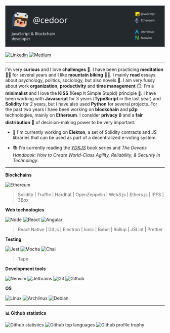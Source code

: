 ![Header](https://raw.githubusercontent.com/cedoor/cedoor/main/assets/header.svg?token=ACXGAP33DLPSX7XB53JBB3S7TVGH4 "Header")

[![Linkedin](https://www.vectorlogo.zone/logos/linkedin/linkedin-ar21.svg)](https://linkedin.com/in/cedoor)
[![Medium](https://www.vectorlogo.zone/logos/medium/medium-ar21.svg)](https://medium.com/@cedoor_)

---

I'm very **curious** and I love **challenges** 🎯. I have been practicing **meditation** 🧘‍♂️ for several years and I like **mountain biking** 🚵‍♂️. I mainly **read** essays about psychology, politics, sociology, but also novels 📖. I am very fussy about work **organization**, **productivity** and **time management** ⏱️. I'm a **minimalist** and I love the **KISS** (Keep It Simple Stupid) principle 🚀. I have been working with **Javascript** for 3 years (**TypeScript** in the last year) and **Solidity** for 2 years, but I have also used **Python** for several projects. For the past two years I have been working on **blockchain** and **p2p** technologies, mainly on **Ethereum**. I consider **privacy** 🔒 and a **fair distribution** 🤝 of decision-making power to be very important.

- 🔭 I'm currently working on **Elekton**, a set of Solidity contracts and JS libraries that can be used as part of a decentralized e-voting system.

- 📚 I'm currently reading the [*YDKJS*](https://github.com/getify/You-Dont-Know-JS) book series and *The Devops Handbook: How to Create World-Class Agility, Reliability, & Security in Technology*.

---

**Blockchains**

![Ethereum](https://www.vectorlogo.zone/logos/ethereum/ethereum-ar21.svg)

> Solidity | Truffle | Hardhat | OpenZeppelin | Web3.js | Ethers.js | IPFS | 3Box

**Web technologies**

![Node](https://www.vectorlogo.zone/logos/nodejs/nodejs-ar21.svg)
![React](https://www.vectorlogo.zone/logos/reactjs/reactjs-ar21.svg)
![Angular](https://www.vectorlogo.zone/logos/angular/angular-ar21.svg)

> React Native | D3.js | Electron | Ionic | Babel | Rollup | JSLint | Prettier

**Testing**

![Jest](https://www.vectorlogo.zone/logos/jestjsio/jestjsio-ar21.svg)
![Mocha](https://www.vectorlogo.zone/logos/mochajs/mochajs-ar21.svg)
![Chai](https://www.vectorlogo.zone/logos/chaijs/chaijs-ar21.svg)

> Tape

**Development tools**

![Neovim](https://www.vectorlogo.zone/logos/neovimio/neovimio-ar21.svg)
![Jetbrains](https://www.vectorlogo.zone/logos/jetbrains/jetbrains-ar21.svg)
![Git](https://www.vectorlogo.zone/logos/git-scm/git-scm-ar21.svg)
![Github](https://www.vectorlogo.zone/logos/github/github-ar21.svg)

**OS**

![Linux](https://www.vectorlogo.zone/logos/linux/linux-ar21.svg)
![Archlinux](https://www.vectorlogo.zone/logos/archlinux/archlinux-ar21.svg)
![Debian](https://www.vectorlogo.zone/logos/debian/debian-ar21.svg)

---

**📊 Github statistics**

![Github statistics](https://github-readme-stats.vercel.app/api?username=cedoor&include_all_commits=true&count_private=true&hide_title=true&hide_border=true&show_icons=true&theme=graywhite)
![Github top languages](https://github-readme-stats.vercel.app/api/top-langs?username=cedoor&locale=en&layout=compact&hide_border=true&theme=graywhite)
![Github profile trophy](https://github-profile-trophy.vercel.app/?username=cedoor&margin-w=15&rank=SSS,SS,S,AAA,AA,A,B&theme=flat)
